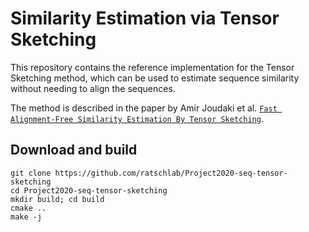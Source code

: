 # Similarity Estimation via Tensor Sketching
This repository contains the reference implementation for the Tensor Sketching method, which can be used to estimate sequence similarity without needing to align the sequences.

The method is described in the paper by Amir Joudaki et al. [`Fast Alignment-Free Similarity Estimation By Tensor
 Sketching`](https://www.biorxiv.org/content/10.1101/2020.11.13.381814v1.full).

## Download and build
```
git clone https://github.com/ratschlab/Project2020-seq-tensor-sketching
cd Project2020-seq-tensor-sketching
mkdir build; cd build
cmake ..
make -j
```
